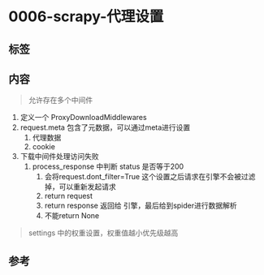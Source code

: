 # 0006-scrapy-代理设置

## 标签

## 内容

> 允许存在多个中间件

1. 定义一个 ProxyDownloadMiddlewares
2. request.meta 包含了元数据，可以通过meta进行设置
   1. 代理数据
   2. cookie
3. 下载中间件处理访问失败
   1. process_response 中判断 status 是否等于200
      1. 会将request.dont_filter=True 这个设置之后请求在引擎不会被过滤掉，可以重新发起请求
      2. return request
      3. return response 返回给 引擎，最后给到spider进行数据解析
      4. 不能return None

> settings 中的权重设置，权重值越小优先级越高

## 参考
